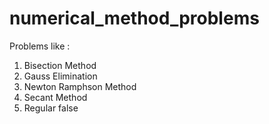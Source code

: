 # numerical_method_problems

Problems like :
1) Bisection Method
2) Gauss Elimination
3) Newton Ramphson Method
4) Secant Method
5) Regular false
  
